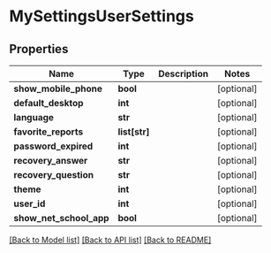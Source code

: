 # MySettingsUserSettings

## Properties
Name | Type | Description | Notes
------------ | ------------- | ------------- | -------------
**show_mobile_phone** | **bool** |  | [optional] 
**default_desktop** | **int** |  | [optional] 
**language** | **str** |  | [optional] 
**favorite_reports** | **list[str]** |  | [optional] 
**password_expired** | **int** |  | [optional] 
**recovery_answer** | **str** |  | [optional] 
**recovery_question** | **str** |  | [optional] 
**theme** | **int** |  | [optional] 
**user_id** | **int** |  | [optional] 
**show_net_school_app** | **bool** |  | [optional] 

[[Back to Model list]](../README.md#documentation-for-models) [[Back to API list]](../README.md#documentation-for-api-endpoints) [[Back to README]](../README.md)

